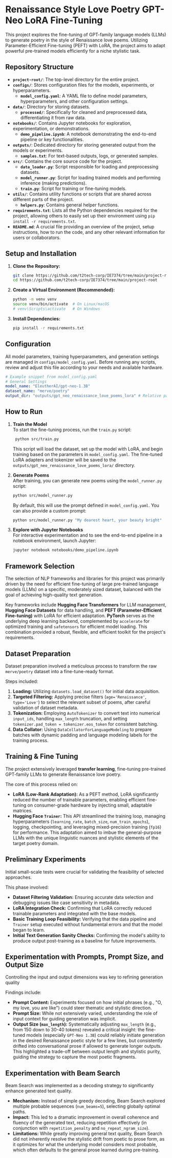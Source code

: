 # Renaissance Style Love Poetry GPT-Neo LoRA Fine-Tuning

This project explores the fine-tuning of GPT-family language models (LLMs) to generate poetry in the style of Renaissance love poems.
Utilizing Parameter-Efficient Fine-tuning (PEFT) with LoRA, the project aims to adapt powerful pre-trained models efficiently for a niche stylistic task.

## Repository Structure

* **`project-root/`**: The top-level directory for the entire project.
* **`configs/`**: Stores configuration files for the models, experiments, or hyperparameters.
    * **`model_config.yaml`**: A YAML file to define model parameters, hyperparameters, and other configuration settings.
* **`data/`**: Directory for storing datasets.
    * **`processed/`**: Specifically for cleaned and preprocessed data, differentiating it from raw data.
* **`notebooks/`**: Contains Jupyter notebooks for exploration, experimentation, or demonstrations.
    * **`demo_pipeline.ipynb`**: A notebook demonstrating the end-to-end pipeline or key functionalities.
* **`outputs/`**: Dedicated directory for storing generated output from the models or experiments.
    * **`samples.txt`**: For text-based outputs, logs, or generated samples.
* **`src/`**: Contains the core source code for the project.
    * **`data_loader.py`**: Script responsible for loading and preprocessing datasets.
    * **`model_runner.py`**: Script for loading trained models and performing inference (making predictions).
    * **`train.py`**: Script for training or fine-tuning models.
* **`utils/`**: Contains utility functions or scripts that are shared across different parts of the project.
    * **`helpers.py`**: Contains general helper functions.
* **`requirements.txt`**: Lists all the Python dependencies required for the project, allowing others to easily set up their environment using `pip install -r requirements.txt`.
* **`README.md`**: A crucial file providing an overview of the project, setup instructions, how to run the code, and any other relevant information for users or collaborators.

## Setup and Installation

1. **Clone the Repository:**
    ```bash
    git clone https://github.com/t2tech-corp/IE7374/tree/main/project-root
    cd https://github.com/t2tech-corp/IE7374/tree/main/project-root
    ```
 2. **Create a Virtual Environment (Recommended):**
    ```bash
    python -m venv venv
    source venv/bin/activate  # On Linux/macOS
    # venv\Scripts\activate   # On Windows
    ```
3.  **Install Dependencies:**
    ```bash
    pip install -r requirements.txt
    ``` 

## Configuration

All model parameters, training hyperparameters, and generation settings are managed in `configs/model_config.yaml`.
Before running any scripts, review and adjust this file according to your needs and available hardware.

```yaml
# Example snippet from model_config.yaml
# General Settings
model_name: "EleutherAI/gpt-neo-1.3B"
dataset_name: "merve/poetry"
output_dir: "outputs/gpt_neo_renaissance_love_poems_lora" # Relative path to project-root
```

## How to Run

1. **Train the Model**   
   To start the fine-tuning process, run the ``train.py`` script:
   ```bash
    python src/train.py
    ```
   This script will load the dataset, set up the model with LoRA, and begin training based on the parameters in ``model_config.yaml``.
   The fine-tuned LoRA adapters and tokenizer will be saved to the ``outputs/gpt_neo_renaissance_love_poems_lora/`` directory.

2. **Generate Poems**   
   After training, you can generate new poems using the ``model_runner.py`` script:
   ```bash
   python src/model_runner.py
    ```
   By default, this will use the prompt defined in ``model_config.yaml``. You can also provide a custom prompt:
   ```bash
   python src/model_runner.py "My dearest heart, your beauty bright"
    ```

3. **Explore with Jupyter Notebooks**    
   For interactive experimentation and to see the end-to-end pipeline in a notebook environment, launch Jupyter:
   ```bash
   jupyter notebook notebooks/demo_pipeline.ipynb
    ```

## Framework Selection

The selection of NLP frameworks and libraries for this project was primarily driven by the need for efficient fine-tuning
of large pre-trained language models (LLMs) on a specific, moderately sized dataset, balanced with the goal of achieving
high-quality text generation.

Key frameworks include **Hugging Face Transformers** for LLM management, **Hugging Face Datasets** for data handling, 
and **PEFT (Parameter-Efficient Fine-tuning)** with LoRA for efficient adaptation. **PyTorch** serves as the underlying deep
learning backend, complemented by ``accelerate`` for optimized training and ``safetensors`` for efficient model loading.
This combination provided a robust, flexible, and efficient toolkit for the project's requirements.

## Dataset Preparation

Dataset preparation involved a meticulous process to transform the raw ``merve/poetry`` dataset into a fine-tune-ready format.

Steps included:
1. **Loading:** Utilizing ``datasets.load_dataset()`` for initial data acquisition.
2. **Targeted Filtering:** Applying precise filters (``age='Renaissance'``, ``type='Love'``) to select the relevant subset of poems, after careful validation of dataset metadata.
3. **Tokenization:** Employing ``AutoTokenizer`` to convert text into numerical ``input_ids``, handling ``max_length`` truncation, and setting ``tokenizer.pad_token = tokenizer.eos_token`` for consistent batching.
4. **Data Collator:** Using ``DataCollatorForLanguageModeling`` to prepare batches with dynamic padding and language modeling labels for the training process.

## Training & Fine Tuning

The project extensively leveraged **transfer learning**, fine-tuning pre-trained GPT-family LLMs to generate Renaissance love poetry. 

The core of this process relied on:
* **LoRA (Low-Rank Adaptation):** As a PEFT method, LoRA significantly reduced the number of trainable parameters, enabling efficient fine-tuning on consumer-grade hardware by injecting small, adaptable matrices.
* **Hugging Face ``Trainer``:** This API streamlined the training loop, managing hyperparameters (``learning_rate``, ``batch_size``, ``num_train_epochs``), logging, checkpointing, and leveraging mixed-precision training (``fp16``) for performance. This adaptation aimed to imbue the general-purpose LLMs with the unique linguistic nuances and stylistic elements of the target poetry domain.

## Preliminary Experiments

Initial small-scale tests were crucial for validating the feasibility of selected approaches. 

This phase involved:
* **Dataset Filtering Validation:** Ensuring accurate data selection and debugging issues like case sensitivity in metadata.
* **LoRA Integration Check:** Confirming that LoRA correctly reduced trainable parameters and integrated with the base models.
* **Basic Training Loop Feasibility:** Verifying that the data pipeline and ``Trainer`` setup executed without fundamental errors and that the model began to learn.
* **Initial Text Generation Sanity Checks:** Confirming the model's ability to produce output post-training as a baseline for future improvements.

## Experimentation with Prompts, Prompt Size, and Output Size

Controlling the input and output dimensions was key to refining generation quality

Findings include:
* **Prompt Content:** Experiments focused on how initial phrases (e.g., "O, my love, you are like") could steer thematic and stylistic direction.
* **Prompt Size:** While not extensively varied, understanding the role of input context for guiding generation was implicit.
* **Output Size (``max_length``):** Systematically adjusting ``max_length`` (e.g., from 150 down to 30-40 tokens) revealed a critical insight: the fine-tuned models (especially ``GPT-Neo 1.3B``) could reliably initiate generation in the desired Renaissance poetic style for a few lines, but consistently drifted into conversational prose if allowed to generate longer outputs. This highlighted a trade-off between output length and stylistic purity, guiding the strategy to capture the most poetic fragments.

## Experimentation with Beam Search

Beam Search was implemented as a decoding strategy to significantly enhance generated text quality.

* **Mechanism:** Instead of simple greedy decoding, Beam Search explored multiple probable sequences (``num_beams=5``), selecting globally optimal paths.
* **Impact:** This led to a dramatic improvement in overall coherence and fluency of the generated text, reducing repetition effectively (in conjunction with ``repetition_penalty`` and ``no_repeat_ngram_size``).
* **Limitations:** While greatly improving general text quality, Beam Search did not inherently resolve the stylistic drift from poetic to prose form, as it optimizes for what the underlying model considers most probable, which often defaults to the general prose learned during pre-training.
